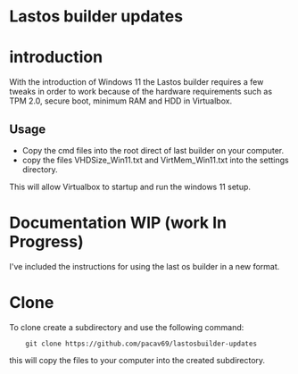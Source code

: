 # Lastos builder updates

# introduction
With the introduction of Windows 11 the Lastos builder requires a few tweaks in order to work because of the hardware requirements such as TPM 2.0, secure boot, minimum RAM and HDD in Virtualbox.

## Usage
* Copy the cmd files into the root direct of last builder on your computer.
* copy the files  VHDSize_Win11.txt and VirtMem_Win11.txt into the settings directory.

This will allow Virtualbox to startup and run the windows 11 setup.

# Documentation WIP (work In Progress)
I've included the instructions for using the last os builder in a new format.


# Clone
To clone create a subdirectory and use the following command:

		git clone https://github.com/pacav69/lastosbuilder-updates 

this will copy the files to your computer into the created subdirectory.